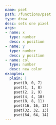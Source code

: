 ```yaml
---
name: pset
path: /functions/pset
type: draw
desc: sets one pixel
args:
- name: x
  type: number
  desc: x position
- name: y
  type: number
  desc: y position
- name: col
  type: number
  desc: new color
examples:
  plain: |
    pset(0, 0, 7)
    pset(1, 1, 8)
    pset(2, 2, 9)
    pset(4, 4, 10)
    pset(8, 8, 11)
    pset(16, 16, 12)
    pset(32, 32, 13)
    pset(64, 64, 14)
---
```


